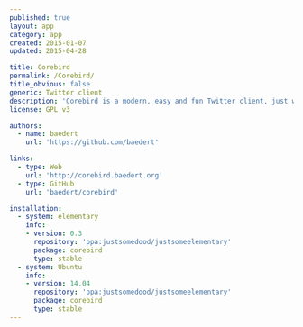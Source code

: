 ```yaml
---
published: true
layout: app
category: app
created: 2015-01-07
updated: 2015-04-28

title: Corebird
permalink: /Corebird/
title_obvious: false
generic: Twitter client
description: 'Corebird is a modern, easy and fun Twitter client, just what you were looking for, right?'
license: GPL v3

authors:
  - name: baedert
    url: 'https://github.com/baedert'

links:
  - type: Web
    url: 'http://corebird.baedert.org'
  - type: GitHub
    url: 'baedert/corebird'

installation:
  - system: elementary
    info:
    - version: 0.3
      repository: 'ppa:justsomedood/justsomeelementary'
      package: corebird
      type: stable
  - system: Ubuntu
    info:
    - version: 14.04
      repository: 'ppa:justsomedood/justsomeelementary'
      package: corebird
      type: stable
---
```

